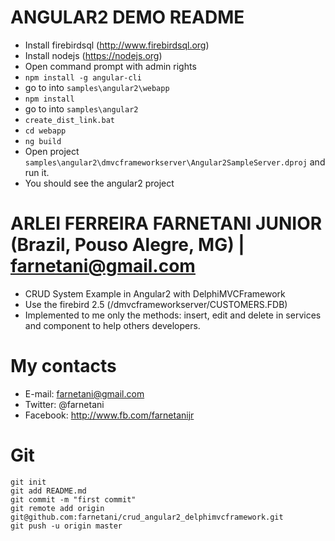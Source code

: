 # ANGULAR2 DEMO README 

- Install firebirdsql (http://www.firebirdsql.org)
- Install nodejs (https://nodejs.org)
- Open command prompt with admin rights
- ```npm install -g angular-cli```
- go to into ```samples\angular2\webapp```
- ```npm install``` 
- go to into ```samples\angular2```
- ```create_dist_link.bat```
- ```cd webapp```
- ```ng build```
- Open project ```samples\angular2\dmvcframeworkserver\Angular2SampleServer.dproj``` and run it.
- You should see the angular2 project 

# ARLEI FERREIRA FARNETANI JUNIOR (Brazil, Pouso Alegre, MG) | farnetani@gmail.com

- CRUD System Example in Angular2 with DelphiMVCFramework
- Use the firebird 2.5 (/dmvcframeworkserver/CUSTOMERS.FDB)
- Implemented to me only the methods: insert, edit and delete in services and component to help others developers.

# My contacts
- E-mail: farnetani@gmail.com
- Twitter: @farnetani
- Facebook: http://www.fb.com/farnetanijr

# Git

```
git init
git add README.md
git commit -m "first commit"
git remote add origin git@github.com:farnetani/crud_angular2_delphimvcframework.git
git push -u origin master
```

